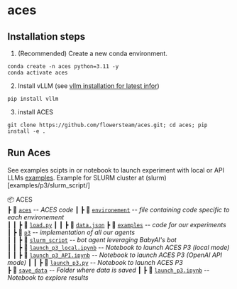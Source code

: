 # aces

## Installation steps
1. (Recommended) Create a new conda environment.
```
conda create -n aces python=3.11 -y
conda activate aces
```
2. Install vLLM (see [vllm installation for latest infor](https://docs.vllm.ai/en/latest/getting_started/installation.html))
```
pip install vllm 
```
3. install ACES
```
git clone https://github.com/flowersteam/aces.git; cd aces; pip install -e .

```

## Run Aces
See examples scipts in or notebook to launch experiment with local or API LLMs [examples](examples/p3/).
Example for SLURM cluster at (slurm)[examples/p3/slurm_script/]



📦 ACES  
┣ 📂 [`aces`](babyai-text) -- *ACES code* 
┃ ┣ 📂 [`environement`](aces/environement) -- *file containing code specific to each environement*  
┃ ┃ ┣ 📜 [`load.py`](aces/environement/load.py)
┃ ┃ ┣ 📜 [`data.json`](aces/environement/data.json) 
┣ 📂 [`examples`](examples) -- *code for our experiments*    
┃ ┣ 📂 [`p3`](examples/agents) -- *implementation of all our agents*  
┃ ┃ ┣ 📂 [`slurm_script`](examples/agents/slurm_script)  -- *bot agent leveraging BabyAI's bot*  
┃ ┃ ┣ 📜 [`launch_p3_local.ipynb`](examples/agents/slurm_script/launch_p3.ipynb)  -- *Notebook to launch ACES P3 (local mode)* 
┃ ┃ ┣ 📜 [`launch_p3_API.ipynb`](examples/agents/slurm_script/launch_p3.ipynb)  -- *Notebook to launch ACES P3 (OpenAI API mode)* 
┃ ┃ ┣ 📜 [`launch_p3.py`](examples/agents/slurm_script/launch_p3.ipynb)  -- *Notebook to launch ACES P3*  
┣ 📂 [`save_data`](save_data) -- *Folder where data is saved* 
┃ ┣ 📜 [`launch_p3.ipynb`](save_data/check_data.ipynb)  -- *Notebook to explore results* 
